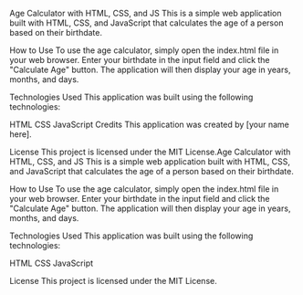 Age Calculator with HTML, CSS, and JS
This is a simple web application built with HTML, CSS, and JavaScript that calculates the age of a person based on their birthdate.

How to Use
To use the age calculator, simply open the index.html file in your web browser. Enter your birthdate in the input field and click the "Calculate Age" button. The application will then display your age in years, months, and days.

Technologies Used
This application was built using the following technologies:

HTML
CSS
JavaScript
Credits
This application was created by [your name here].

License
This project is licensed under the MIT License.Age Calculator with HTML, CSS, and JS
This is a simple web application built with HTML, CSS, and JavaScript that calculates the age of a person based on their birthdate.

How to Use
To use the age calculator, simply open the index.html file in your web browser. Enter your birthdate in the input field and click the "Calculate Age" button. The application will then display your age in years, months, and days.

Technologies Used
This application was built using the following technologies:

HTML
CSS
JavaScript

License
This project is licensed under the MIT License.